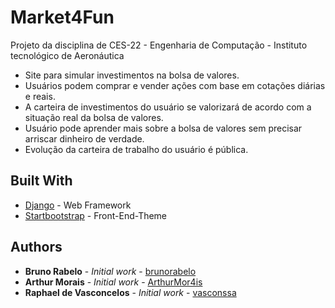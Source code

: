 # Market4Fun

Projeto da disciplina de CES-22 - Engenharia de Computação - Instituto tecnológico de Aeronáutica

* Site para simular investimentos na bolsa de valores.
* Usuários podem comprar e vender ações com base em cotações diárias e reais.
* A carteira de investimentos do usuário se valorizará de acordo com a situação real da bolsa de valores.
* Usuário pode aprender mais sobre a bolsa de valores sem precisar arriscar dinheiro de verdade.
* Evolução da carteira de trabalho do usuário é pública.

## Built With

* [Django](https://www.djangoproject.com/) - Web Framework
* [Startbootstrap](https://startbootstrap.com/themes/sb-admin-2/) - Front-End-Theme
 

## Authors

* **Bruno Rabelo** - *Initial work* - [brunorabelo](https://github.com/brunorabelo)
* **Arthur Morais** - *Initial work* - [ArthurMor4is](https://github.com/ArthurMor4is)
* **Raphael de Vasconcelos** - *Initial work* - [vasconssa](https://github.com/vasconssa)

